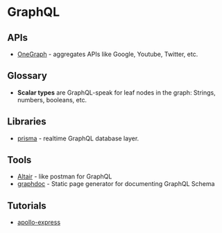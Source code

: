 # GraphQL

## APIs

* [OneGraph](https://www.onegraph.com/) - aggregates APIs like Google, Youtube, Twitter, etc.

## Glossary

* **Scalar types** are GraphQL-speak for leaf nodes in the graph: Strings, numbers, booleans, etc.

## Libraries

* [prisma](https://www.prismagraphql.com/) - realtime GraphQL database layer.

## Tools

* [Altair](https://altair.sirmuel.design/ "Altair") - like postman for GraphQL
* [graphdoc](https://github.com/2fd/graphdoc) - Static page generator for documenting GraphQL Schema

## Tutorials

* [apollo-express](https://dev-blog.apollodata.com/tutorial-building-a-graphql-server-cddaa023c035)



